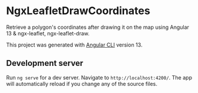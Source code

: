 # NgxLeafletDrawCoordinates

Retrieve a polygon's coordinates after drawing it on the map using Angular 13 & ngx-leaflet, ngx-leaflet-draw.

This project was generated with [Angular CLI](https://github.com/angular/angular-cli) version 13.

## Development server

Run `ng serve` for a dev server. Navigate to `http://localhost:4200/`. The app will automatically reload if you change any of the source files.
